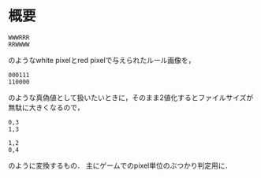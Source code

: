 # 概要
```
WWWRRR
RRWWWW
```
のようなwhite pixelとred pixelで与えられたルール画像を，
```
000111
110000
```
のような真偽値として扱いたいときに，そのまま2値化するとファイルサイズが無駄に大きくなるので，
```
0,3
1,3

1,2
0,4
```
のように変換するもの．
主にゲームでのpixel単位のぶつかり判定用に．

